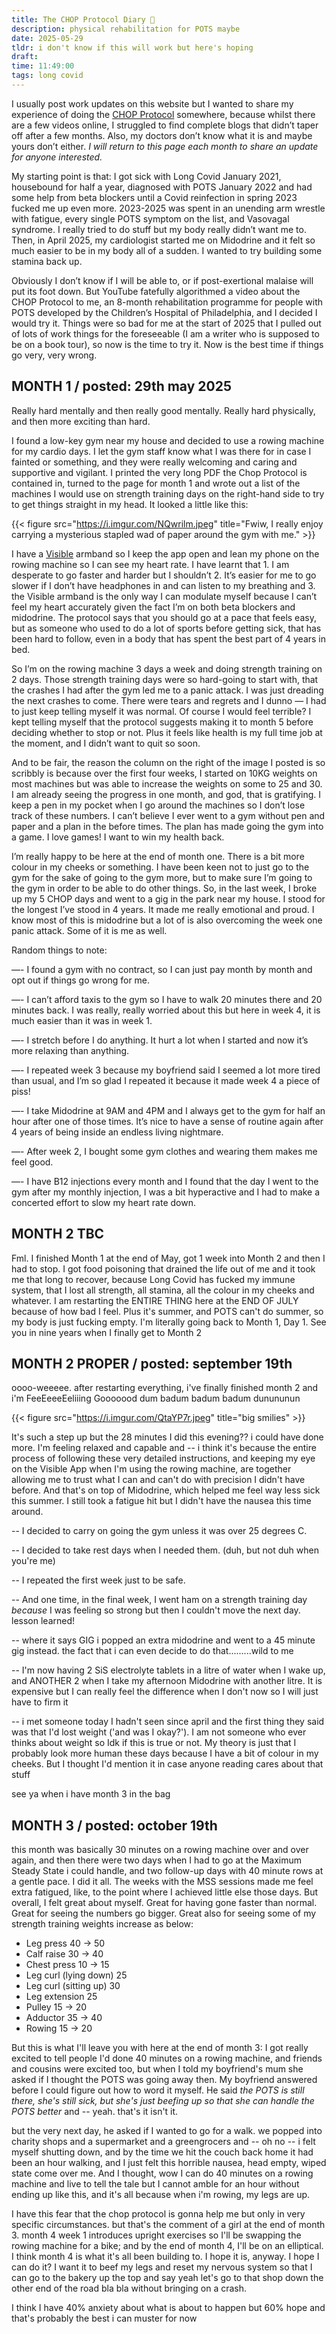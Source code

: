 ```yaml
---
title: The CHOP Protocol Diary 🩻
description: physical rehabilitation for POTS maybe 
date: 2025-05-29
tldr: i don't know if this will work but here's hoping
draft: 
time: 11:49:00
tags: long covid
---
```




I usually post work updates on this website but I wanted to share my experience of doing the [CHOP Protocol](https://www.dysautonomiainternational.org/pdf/CHOP_Modified_Dallas_POTS_Exercise_Program.pdf) somewhere, because whilst there are a few videos online, I struggled to find complete blogs that didn’t taper off after a few months. Also, my doctors don’t know what it is and maybe yours don’t either. _I will return to this page each month to share an update for anyone interested._

My starting point is that: I got sick with Long Covid January 2021, housebound for half a year, diagnosed with POTS January 2022 and had some help from beta blockers until a Covid reinfection in spring 2023 fucked me up even more. 2023-2025 was spent in an unending arm wrestle with fatigue, every single POTS symptom on the list, and Vasovagal syndrome. I really tried to do stuff but my body really didn’t want me to. Then, in April 2025, my cardiologist started me on Midodrine and it felt so much easier to be in my body all of a sudden. I wanted to try building some stamina back up.

Obviously I don’t know if I will be able to, or if post-exertional malaise will put its foot down. But YouTube fatefully algorithmed a video about the CHOP Protocol to me, an 8-month rehabilitation programme for people with POTS developed by the Children’s Hospital of Philadelphia, and I decided I would try it. Things were so bad for me at the start of 2025 that I pulled out of lots of work things for the foreseeable (I am a writer who is supposed to be on a book tour), so now is the time to try it. Now is the best time if things go very, very wrong.


## MONTH 1 / posted: 29th may 2025

Really hard mentally and then really good mentally. Really hard physically, and then more exciting than hard. 

I found a low-key gym near my house and decided to use a rowing machine for my cardio days. I let the gym staff know what I was there for in case I fainted or something, and they were really welcoming and caring and supportive and vigilant. I printed the very long PDF the Chop Protocol is contained in, turned to the page for month 1 and wrote out a list of the machines I would use on strength training days on the right-hand side to try to get things straight in my head. It looked a little like this:

{{< figure src="https://i.imgur.com/NQwrilm.jpeg" title="Fwiw, I really enjoy carrying a mysterious stapled wad of paper around the gym with me." >}}





I have a [Visible](https://join.makevisible.com/7378479ac2dd33) armband so I keep the app open and lean my phone on the rowing machine so I can see my heart rate. I have learnt that 1. I am desperate to go faster and harder but I shouldn’t 2. It’s easier for me to go slower if I don’t have headphones in and can listen to my breathing and 3. the Visible armband is the only way I can modulate myself because I can’t feel my heart accurately given the fact I’m on both beta blockers and midodrine. The protocol says that you should go at a pace that feels easy, but as someone who used to do a lot of sports before getting sick, that has been hard to follow, even in a body that has spent the best part of 4 years in bed. 

So I’m on the rowing machine 3 days a week and doing strength training on 2 days. Those strength training days were so hard-going to start with, that the crashes I had after the gym led me to a panic attack. I was just dreading the next crashes to come. There were tears and regrets and I dunno — I had to just keep telling myself it was normal. Of course I would feel terrible? I kept telling myself that the protocol suggests making it to month 5 before deciding whether to stop or not. Plus it feels like health is my full time job at the moment, and I didn’t want to quit so soon. 

And to be fair, the reason the column on the right of the image I posted is so scribbly is because over the first four weeks, I started on 10KG weights on most machines but was able to increase the weights on some to 25 and 30. I am already seeing the progress in one month, and god, that is gratifying. I keep a pen in my pocket when I go around the machines so I don’t lose track of these numbers. I can’t believe I ever went to a gym without pen and paper and a plan in the before times. The plan has made going the gym into a game. I love games! I want to win my health back.  

I’m really happy to be here at the end of month one. There is a bit more colour in my cheeks or something. I have been keen not to just go to the gym for the sake of going to the gym more, but to make sure I’m going to the gym in order to be able to do other things. So, in the last week, I broke up my 5 CHOP days and went to a gig in the park near my house. I stood for the longest I’ve stood in 4 years. It made me really emotional and proud. I know most of this is midodrine but a lot of is also overcoming the week one panic attack. Some of it is me as well. 

Random things to note:

—- I found a gym with no contract, so I can just pay month by month and opt out if things go wrong for me. 

—- I can’t afford taxis to the gym so I have to walk 20 minutes there and 20 minutes back. I was really, really worried about this but here in week 4, it is much easier than it was in week 1.

—- I stretch before I do anything. It hurt a lot when I started and now it’s more relaxing than anything.

—- I repeated week 3 because my boyfriend said I seemed a lot more tired than usual, and I’m so glad I repeated it because it made week 4 a piece of piss!

—- I take Midodrine at 9AM and 4PM and I always get to the gym for half an hour after one of those times. It’s nice to have a sense of routine again after 4 years of being inside an endless living nightmare. 

—- After week 2, I bought some gym clothes and wearing them makes me feel good.

—- I have B12 injections every month and I found that the day I went to the gym after my monthly injection, I was a bit hyperactive and I had to make a concerted effort to slow my heart rate down. 


## MONTH 2 TBC

Fml. I finished Month 1 at the end of May, got 1 week into Month 2 and then I had to stop. I got food poisoning that drained the life out of me and it took me that long to recover, because Long Covid has fucked my immune system, that I lost all strength, all stamina, all the colour in my cheeks and whatever. I am restarting the ENTIRE THING here at the END OF JULY because of how bad I feel. Plus it's summer, and POTS can't do summer, so my body is just fucking empty. I'm literally going back to Month 1, Day 1. See you in nine years when I finally get to Month 2

## MONTH 2 PROPER / posted: september 19th

oooo-weeeee. after restarting everything, i've finally finished month 2 and i'm FeeEeeeEeliiing Gooooood dum badum badum badum dunununun

{{< figure src="https://i.imgur.com/QtaYP7r.jpeg" title="big smilies" >}}

It's such a step up but the 28 minutes I did this evening?? i could have done more. I'm feeling relaxed and capable and -- i think it's because the entire process of following these very detailed instructions, and keeping my eye on the Visible App when I'm using the rowing machine, are together allowing me to trust what I can and can't do with precision I didn't have before. And that's on top of Midodrine, which helped me feel way less sick this summer. I still took a fatigue hit but I didn't have the nausea this time around.

-- I decided to carry on going the gym unless it was over 25 degrees C.

-- I decided to take rest days when I needed them. (duh, but not duh when you're me)

-- I repeated the first week just to be safe.

-- And one time, in the final week, I went ham on a strength training day _because_ I was feeling so strong but then I couldn't move the next day. lesson learned! 

-- where it says GIG i popped an extra midodrine and went to a 45 minute gig instead. the fact that i can even decide to do that.........wild to me

-- I'm now having 2 SiS electrolyte tablets in a litre of water when I wake up, and ANOTHER 2 when I take my afternoon Midodrine with another litre. It is expensive but I can really feel the difference when I don't now so I will just have to firm it

-- i met someone today I hadn't seen since april and the first thing they said was that I'd lost weight ('and was I okay?'). I am not someone who ever thinks about weight so Idk if this is true or not. My theory is just that I probably look more human these days because I have a bit of colour in my cheeks. But I thought I'd mention it in case anyone reading cares about that stuff

see ya when i have month 3 in the bag 


## MONTH 3 / posted: october 19th

this month was basically 30 minutes on a rowing machine over and over again, and then there were two days when I had to go at the Maximum Steady State i could handle, and two follow-up days with 40 minute rows at a gentle pace. I did it all. The weeks with the MSS sessions made me feel extra fatigued, like, to the point where I achieved little else those days. But overall, I felt great about myself. Great for having gone faster than normal. Great for seeing the numbers go bigger. Great also for seeing some of my strength training weights increase as below:

- Leg press 40 -> 50
- Calf raise 30 -> 40 
- Chest press 10 -> 15 
- Leg curl (lying down) 25 
- Leg curl (sitting up) 30 
- Leg extension 25 
- Pulley 15 -> 20 
- Adductor 35 -> 40 
- Rowing 15 -> 20 

But this is what I'll leave you with here at the end of month 3: I got really excited to tell people I'd done 40 minutes on a rowing machine, and friends and cousins were excited too, but when I told my boyfriend's mum she asked if I thought the POTS was going away then. My boyfriend answered before I could figure out how to word it myself. He said _the POTS is still there, she's still sick, but she's just beefing up so that she can handle the POTS better_ and -- yeah. that's it isn't it.

but the very next day, he asked if I wanted to go for a walk. we popped into charity shops and a supermarket and a greengrocers and -- oh no -- i felt myself shutting down, and by the time we hit the couch back home it had been an hour walking, and I just felt this horrible nausea, head empty, wiped state come over me. And I thought, wow I can do 40 minutes on a rowing machine and live to tell the tale but I cannot amble for an hour without ending up like this, and it's all because when i'm rowing, my legs are up. 

I have this fear that the chop protocol is gonna help me but only in very specific circumstances. but that's the comment of a girl at the end of month 3. month 4 week 1 introduces upright exercises so I'll be swapping the rowing machine for a bike; and by the end of month 4, I'll be on an elliptical. I think month 4 is what it's all been building to. I hope it is, anyway. I hope I can do it? I want it to beef my legs and reset my nervous system so that I can go to the bakery up the top and say yeah let's go to that shop down the other end of the road bla bla without bringing on a crash. 

I think I have 40% anxiety about what is about to happen but 60% hope and that's probably the best i can muster for now 
